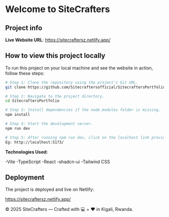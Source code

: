 # Welcome to SiteCrafters

## Project info

**Live Website URL**: https://sitecraftersz.netlify.app/

## How to view this project locally

To run this project on your local machine and see the website in action, follow these steps:

```sh
# Step 1: Clone the repository using the project's Git URL.
git clone https://github.com/Sitecraftersofficial/SitecraftersPortfolio.git

# Step 2: Navigate to the project directory.
cd SitecraftersPortfolio

# Step 3: Install dependencies if the node_modules folder is missing.
npm install

# Step 4: Start the development server.
npm run dev

# Step 5: After running npm run dev, click on the localhost link provided:
Eg: http://localhost:5173/
````
**Technologies Used:**

-Vite
-TypeScript
-React
-shadcn-ui
-Tailwind CSS

## **Deployment**
The project is deployed and live on Netlify:

https://sitecraftersz.netlify.app/

© 2025 SiteCrafters — Crafted with 💻 + ❤️ in Kigali, Rwanda.
